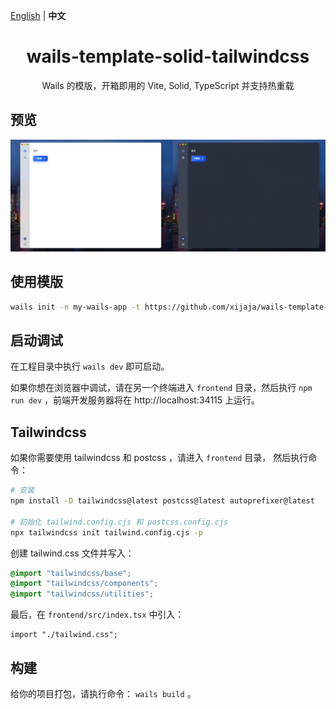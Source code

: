 <p align="left">
<a href="https://github.com/xijaja/wails-template-solid-tailwindcss">English</a> | 
<strong>中文</strong>
</p>
<h1 align="center">wails-template-solid-tailwindcss</h1>

<p align="center">Wails 的模版，开箱即用的 Vite, Solid, TypeScript 并支持热重载</p>

## 预览

![preview](./ui.jpg)

## 使用模版

```bash
wails init -n my-wails-app -t https://github.com/xijaja/wails-template-solid-tailwindcss
```

## 启动调试

在工程目录中执行 `wails dev` 即可启动。

如果你想在浏览器中调试，请在另一个终端进入 `frontend` 目录，然后执行 `npm run dev` ，前端开发服务器将在 http://localhost:34115 上运行。

## Tailwindcss

如果你需要使用 tailwindcss 和 postcss ，请进入 `frontend` 目录，
然后执行命令：

```bash
# 安装
npm install -D tailwindcss@latest postcss@latest autoprefixer@latest

# 初始化 tailwind.config.cjs 和 postcss.config.cjs
npx tailwindcss init tailwind.config.cjs -p
```

创建 tailwind.css 文件并写入：

```css
@import "tailwindcss/base";
@import "tailwindcss/components";
@import "tailwindcss/utilities";
```

最后，在 `frontend/src/index.tsx` 中引入：

```tsx
import "./tailwind.css";
```

## 构建

给你的项目打包，请执行命令： `wails build` 。

